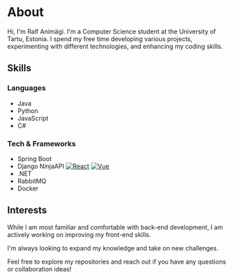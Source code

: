 # About

Hi, I'm Ralf Animägi. I'm a Computer Science student at the University of Tartu, Estonia. I spend my free time developing various projects, experimenting with different technologies, and enhancing my coding skills.

## Skills

### Languages
- Java
- Python
- JavaScript
- C#

### Tech & Frameworks
- Spring Boot
- Django NinjaAPI
[![React][React.js]][React-url]
[![Vue][Vue.js]][Vue-url]
- .NET
- RabbitMQ
- Docker


## Interests
While I am most familiar and comfortable with back-end development, I am actively working on improving my front-end skills. 

I'm always looking to expand my knowledge and take on new challenges.

Feel free to explore my repositories and reach out if you have any questions or collaboration ideas!


<!-- MARKDOWN LINKS & IMAGES -->
<!-- https://www.markdownguide.org/basic-syntax/#reference-style-links -->
[React.js]: https://img.shields.io/badge/React-20232A?style=for-the-badge&logo=react&logoColor=61DAFB
[React-url]: https://reactjs.org/
[Vue.js]: https://img.shields.io/badge/Vue.js-35495E?style=for-the-badge&logo=vuedotjs&logoColor=4FC08D
[Vue-url]: https://vuejs.org/
